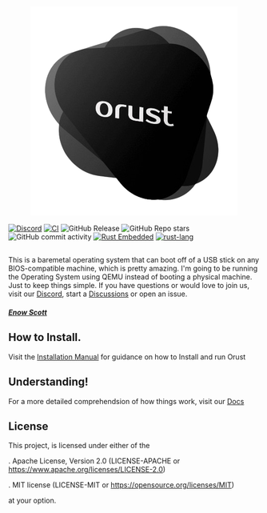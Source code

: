 
<p align="center">
  <img src="src/image.png" alt="alt text" />
</p>

[![Discord](https://img.shields.io/badge/Discord-Join-blue?logo=discord&logoColor)](https://discord.gg/c4NTzghHpA)
[![CI](https://github.com/orust-org/orust-OS/actions/workflows/rust.yml/badge.svg)](https://github.com/orust-org/orust-OS/blob/main/.github/workflows/rust.yml)
![GitHub Release](https://img.shields.io/github/v/release/orust-org/orust-OS?label=latest%20release)
![GitHub Repo stars](https://img.shields.io/github/stars/orust-org/orust-OS?style=flat)
![GitHub commit activity](https://img.shields.io/github/commit-activity/m/orust-org/orust-OS)
[![Rust Embedded](https://img.shields.io/badge/Rust%20Embedded-Book-blue.svg)](https://docs.rust-embedded.org/book/)
[![rust-lang](https://img.shields.io/badge/rust%202.0-svg-badge.svg)](https://github.com/rust-lang/rust)

##
This is a baremetal operating system that can boot off of a USB stick on any BIOS-compatible machine, which is pretty amazing. I'm going to be running the Operating System using QEMU instead of booting a physical machine. Just to keep things simple. If you have questions or would love to join us, visit our [Discord](https://discord.gg/c4NTzghHpA), start a [Discussions](https://github.com/orust-org/orust-OS/discussions) or open an issue.

##### <a href="https://github.com/Blindspot22">Enow Scott</a>

## How to Install.

Visit the [Installation Manual](https://github.com/orust-org/orust-OS/blob/main/docs/Installation-Manual.md) for guidance on how to Install and run Orust

## Understanding!
For a more detailed comprehendsion of how things work, visit our [Docs](https://github.com/orust-org/orust-OS/tree/main/docs)

## License

This project, is licensed under either of the

  . Apache License, Version 2.0 (LICENSE-APACHE or https://www.apache.org/licenses/LICENSE-2.0)
  
  . MIT license (LICENSE-MIT or https://opensource.org/licenses/MIT)

at your option.
